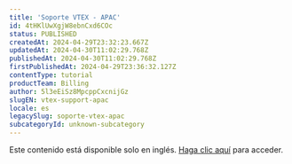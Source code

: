 ```yaml
---
title: 'Soporte VTEX - APAC'
id: 4tHKlUwXgjW8ebnCxd6COc
status: PUBLISHED
createdAt: 2024-04-29T23:32:23.667Z
updatedAt: 2024-04-30T11:02:29.768Z
publishedAt: 2024-04-30T11:02:29.768Z
firstPublishedAt: 2024-04-29T23:36:32.127Z
contentType: tutorial
productTeam: Billing
author: 5l3eEiSz8MpcppCxcnijGz
slugEN: vtex-support-apac
locale: es
legacySlug: soporte-vtex-apac
subcategoryId: unknown-subcategory
---
```


Este contenido está disponible solo en inglés. [Haga clic aquí](https://help.vtex.com/es/faq/como-funciona-el-soporte-de-vtex--3kACEfni4m8Yxa1vnf2ebe#support-plans) para acceder.
